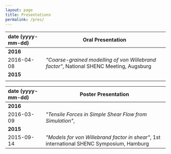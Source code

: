 ```yaml
---
layout: page
title: Presentations
permalink: /pres/
---
```



|date (yyyy-mm-dd)|Oral Presentation|
|:--|---|
|**2016**|
|2016-04-08|*"Coarse-grained modelling of von Willebrand factor"*, National SHENC Meeting, Augsburg|
|**2015**||
|||

|date (yyyy-mm-dd)|Poster Presentation|
|:--|---|
|**2016**|
|2016-03-09|*"Tensile Forces in Simple Shear Flow from Simulation"*, |
|**2015**||
|2015-09-14|*"Models for von Willebrand factor in shear"*, 1st international SHENC Symposium, Hamburg|
